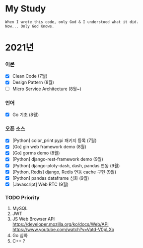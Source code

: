 # My Study
```
When I wrote this code, only God & I understood what it did.  
Now... Only God Knows.
```

# 2021년
### 이론
- [X] Clean Code (7월)
- [X] Design Pattern (8월)
- [ ] Micro Service Architecture (8월~)

### 언어
- [X] Go 기초 (8월)

### 오픈 소스
- [X] [Python] color_print pypi 패키지 등록 (7월)
- [X] [Go] gin web framework demo (8월) 
- [X] [Go] gorms demo (8월)
- [X] [Python] django-rest-framework demo (9월)
- [X] [Python] django-ploty-dash, dash, pandas 연동 (9월)
- [x] [Python, Redis] django, Redis 연동 cache 구현 (9월)
- [X] [Python] pandas dataframe 심화 (9월)
- [X] [Javascript] Web RTC (9월)

### TODO Priority
1. MySQL
1. JWT 
1. JS Web Browser API  
https://developer.mozilla.org/ko/docs/Web/API  
https://www.youtube.com/watch?v=Vatd-V0pLXo
1. Go 심화
1. C++ ?